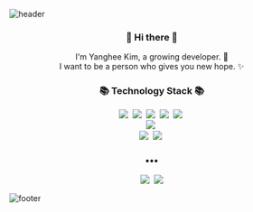 ![header](https://capsule-render.vercel.app/api?type=wave&color=timeAuto&height=170&section=header&text=Icanfly();&fontColor=090707&fontAlignY=65&fontSize=90)


<h3 align="center"> 👋 Hi there 👋 </h3>
<p align="center">
I'm Yanghee Kim, a growing developer. 🌱 <br>
I want to be a person who gives you new hope. ✨
</p>
<h3 align="center">📚 Technology Stack 📚</h3>
<p align="center">
  <img src="https://img.shields.io/badge/JAVA-007396?style=flat-square&logo=Java&logoColor=white"/>&nbsp
  <img src="https://img.shields.io/badge/JAVASCRIPT-F7DF1E?style=flat-square&logo=JavaScript&logoColor=white"/>&nbsp
  <img src="https://img.shields.io/badge/Oracle-F80000?style=flat-square&logo=Oracle&logoColor=white"/>&nbsp
  <img src="https://img.shields.io/badge/HTML-E34F26?style=flat-square&logo=HTML5&logoColor=white"/>&nbsp
  <img src="https://img.shields.io/badge/CSS-1572B6?style=flat-square&logo=CSS3&logoColor=white"/>&nbsp
  <br>
  <img src="https://img.shields.io/badge/Spring-6DB33F?style=flat-square&logo=Spring&logoColor=white"/>&nbsp
  <br>
  <img src="https://img.shields.io/badge/AWS-232F3E?style=flat-square&logo=Amazon AWS&logoColor=white"/>&nbsp
  <img src="https://img.shields.io/badge/Git-F05032?style=flat-square&logo=GIT&logoColor=white"/>&nbsp
</p>

<h3 align="center">•••</h3>

<p align="center">
  <a href="#"><img src="https://img.shields.io/badge/Tech%20Blog-11B48A?style=flat-square&logo=Vimeo&logoColor=white&link=#"/></a>&nbsp
  <a href="#"><img src="https://img.shields.io/badge/Gmail-d14836?style=flat-square&logo=Gmail&logoColor=white&link=#"/></a>
  
</p>

![footer](https://capsule-render.vercel.app/api?type=wave&color=timeAuto&height=100&section=footer)

